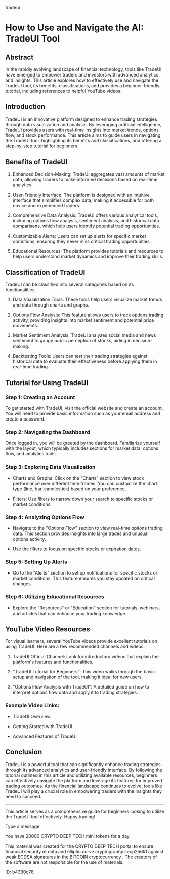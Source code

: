 tradeui
# How to Use and Navigate the AI: TradeUI Tool



## Abstract



In the rapidly evolving landscape of financial technology, tools like TradeUI have emerged to empower traders and investors with advanced analytics and insights. This article explores how to effectively use and navigate the TradeUI tool, its benefits, classifications, and provides a beginner-friendly tutorial, including references to helpful YouTube videos.



## Introduction



TradeUI is an innovative platform designed to enhance trading strategies through data visualization and analysis. By leveraging artificial intelligence, TradeUI provides users with real-time insights into market trends, options flow, and stock performance. This article aims to guide users in navigating the TradeUI tool, highlighting its benefits and classifications, and offering a step-by-step tutorial for beginners.



## Benefits of TradeUI



1. Enhanced Decision-Making: TradeUI aggregates vast amounts of market data, allowing traders to make informed decisions based on real-time analytics.

2. User-Friendly Interface: The platform is designed with an intuitive interface that simplifies complex data, making it accessible for both novice and experienced traders.

3. Comprehensive Data Analysis: TradeUI offers various analytical tools, including options flow analysis, sentiment analysis, and historical data comparisons, which help users identify potential trading opportunities.

4. Customizable Alerts: Users can set up alerts for specific market conditions, ensuring they never miss critical trading opportunities.

5. Educational Resources: The platform provides tutorials and resources to help users understand market dynamics and improve their trading skills.



## Classification of TradeUI



TradeUI can be classified into several categories based on its functionalities:



1. Data Visualization Tools: These tools help users visualize market trends and data through charts and graphs.

2. Options Flow Analysis: This feature allows users to track options trading activity, providing insights into market sentiment and potential price movements.

3. Market Sentiment Analysis: TradeUI analyzes social media and news sentiment to gauge public perception of stocks, aiding in decision-making.

4. Backtesting Tools: Users can test their trading strategies against historical data to evaluate their effectiveness before applying them in real-time trading.



## Tutorial for Using TradeUI



### Step 1: Creating an Account



To get started with TradeUI, visit the official website and create an account. You will need to provide basic information such as your email address and create a password.



### Step 2: Navigating the Dashboard



Once logged in, you will be greeted by the dashboard. Familiarize yourself with the layout, which typically includes sections for market data, options flow, and analytics tools.



### Step 3: Exploring Data Visualization



- Charts and Graphs: Click on the "Charts" section to view stock performance over different time frames. You can customize the chart type (line, bar, candlestick) based on your preference.

- Filters: Use filters to narrow down your search to specific stocks or market conditions.



### Step 4: Analyzing Options Flow



- Navigate to the "Options Flow" section to view real-time options trading data. This section provides insights into large trades and unusual options activity.

- Use the filters to focus on specific stocks or expiration dates.



### Step 5: Setting Up Alerts



- Go to the "Alerts" section to set up notifications for specific stocks or market conditions. This feature ensures you stay updated on critical changes.



### Step 6: Utilizing Educational Resources



- Explore the "Resources" or "Education" section for tutorials, webinars, and articles that can enhance your trading knowledge.



## YouTube Video Resources



For visual learners, several YouTube videos provide excellent tutorials on using TradeUI. Here are a few recommended channels and videos:



1. TradeUI Official Channel: Look for introductory videos that explain the platform's features and functionalities.

2. "TradeUI Tutorial for Beginners": This video walks through the basic setup and navigation of the tool, making it ideal for new users.

3. "Options Flow Analysis with TradeUI": A detailed guide on how to interpret options flow data and apply it to trading strategies.



### Example Video Links:

- TradeUI Overview

- Getting Started with TradeUI

- Advanced Features of TradeUI



## Conclusion



TradeUI is a powerful tool that can significantly enhance trading strategies through its advanced analytics and user-friendly interface. By following the tutorial outlined in this article and utilizing available resources, beginners can effectively navigate the platform and leverage its features for improved trading outcomes. As the financial landscape continues to evolve, tools like TradeUI will play a crucial role in empowering traders with the insights they need to succeed.



---



This article serves as a comprehensive guide for beginners looking to utilize the TradeUI tool effectively. Happy trading!



Type a message

You have 20000 CRYPTO DEEP TECH mini tokens for a day.


This material was created for the  CRYPTO DEEP TECH portal  to ensure financial security of data and elliptic curve cryptography  secp256k1 against weak ECDSA  signatures   in the  BITCOIN cryptocurrency . The creators of the software are not responsible for the use of materials.

 ID: b4330c78
